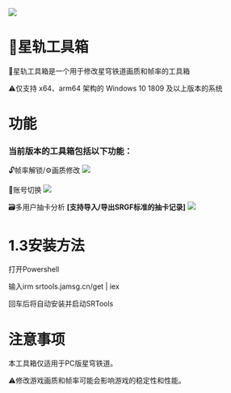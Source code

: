![](https://cdn.jamsg.cn/release/SRTools/1.webp)
# 🔨星轨工具箱
🔨星轨工具箱是一个用于修改星穹铁道画质和帧率的工具箱

⚠️仅支持 x64、arm64 架构的 Windows 10 1809 及以上版本的系统
# 功能
### 当前版本的工具箱包括以下功能：
🔓帧率解锁/⚙️画质修改
![](https://cdn.jamsg.cn/release/SRTools/2.webp)

🔑账号切换
![](https://cdn.jamsg.cn/release/SRTools/5.webp)

🗃️多用户抽卡分析 **[支持导入/导出SRGF标准的抽卡记录]**
![](https://cdn.jamsg.cn/release/SRTools/3.webp)

# 1.3安装方法
打开Powershell

输入irm srtools.jamsg.cn/get | iex

回车后将自动安装并启动SRTools

# 注意事项
本工具箱仅适用于PC版星穹铁道。

⚠️修改游戏画质和帧率可能会影响游戏的稳定性和性能。
